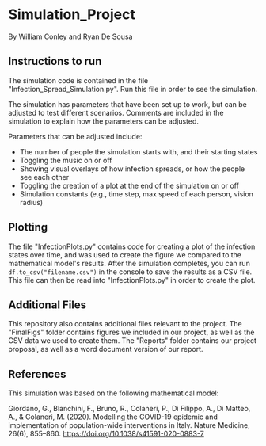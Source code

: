 # Simulation_Project
 
By William Conley and Ryan De Sousa

## Instructions to run

The simulation code is contained in the file "Infection_Spread_Simulation.py". Run this file in order to see the simulation.

The simulation has parameters that have been set up to work, but can be adjusted to test different scenarios. Comments are included in the simulation to explain how the parameters can be adjusted.

Parameters that can be adjusted include:
- The number of people the simulation starts with, and their starting states
- Toggling the music on or off
- Showing visual overlays of how infection spreads, or how the people see each other
- Toggling the creation of a plot at the end of the simulation on or off
- Simulation constants (e.g., time step, max speed of each person, vision radius)

## Plotting

The file "InfectionPlots.py" contains code for creating a plot of the infection states over time, and was used to create the figure we compared to the mathematical model's results. After the simulation completes, you can run `df.to_csv("filename.csv")` in the console to save the results as a CSV file. This file can then be read into "InfectionPlots.py" in order to create the plot.

## Additional Files

This repository also contains additional files relevant to the project. The "FinalFigs" folder contains figures we included in our project, as well as the CSV data we used to create them. The "Reports" folder contains our project proposal, as well as a word document version of our report.

## References

This simulation was based on the following mathematical model:

Giordano, G., Blanchini, F., Bruno, R., Colaneri, P., Di Filippo, A., Di Matteo, A., & Colaneri, M. (2020). Modelling the COVID-19 epidemic and implementation of population-wide interventions in Italy. Nature Medicine, 26(6), 855–860. https://doi.org/10.1038/s41591-020-0883-7